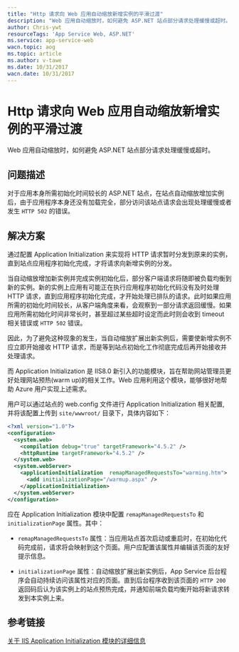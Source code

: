 ```yaml
---
title: "Http 请求向 Web 应用自动缩放新增实例的平滑过渡"
description: "Web 应用自动缩放时，如何避免 ASP.NET 站点部分请求处理缓慢或超时。"
author: Chris-ywt
resourceTags: 'App Service Web, ASP.NET'
ms.service: app-service-web
wacn.topic: aog
ms.topic: article
ms.author: v-tawe
ms.date: 10/31/2017
wacn.date: 10/31/2017
---
```

# Http 请求向 Web 应用自动缩放新增实例的平滑过渡

Web 应用自动缩放时，如何避免 ASP.NET 站点部分请求处理缓慢或超时。

## 问题描述

对于应用本身所需初始化时间较长的 ASP.NET 站点，在站点自动缩放增加实例后，由于应用程序本身还没有加载完全，部分访问该站点请求会出现处理缓慢或者发生 `HTTP 502` 的错误。

## 解决方案

通过配置 Application Initialization 来实现将 HTTP 请求暂时分发到原来的实例，直到站点应用程序初始化完成，才将请求向新增实例的分发。

当自动缩放增加新实例并完成实例初始化后，部分客户端请求将随即被负载均衡到新的实例。新的实例上应用有可能正在执行应用程序初始化代码没有及时处理 HTTP 请求，直到应用程序初始化完成，才开始处理已排队的请求。此时如果应用所需的初始化时间较长，从客户端角度来看，会观察到一部分请求返回缓慢。如果应用所需初始化时间非常长时，甚至超过某些超时设定而此时则会收到 timeout 相关错误或 `HTTP 502` 错误。

因此，为了避免这种现象的发生，当自动缩放扩展出新实例后，需要使新增实例不应立即开始接收 HTTP 请求，而是等到站点初始化工作彻底完成后再开始接收并处理请求。 

而 Application Initialization 是 IIS8.0 新引入的功能模块，旨在帮助网站管理员更好处理网站预热(warm up)的相关工作。Web 应用利用这个模块，能够很好地帮助 Azure 用户实现上述需求。

用户可以通过站点的 web.config 文件进行 Application Initialization 相关配置, 并将该配置上传到 `site/wwwroot/` 目录下，具体内容如下：

```XML
<?xml version="1.0"?>
<configuration>
  <system.web>
    <compilation debug="true" targetFramework="4.5.2" />
    <httpRuntime targetFramework="4.5.2" />
  </system.web>
  <system.webServer>
    <applicationInitialization  remapManagedRequestsTo="warming.htm">
      <add initializationPage="/warmup.aspx" />
    </applicationInitialization>
  </system.webServer>
</configuration>
```

应在 Application Initialization 模块中配置 `remapManagedRequestsTo` 和 `initializationPage` 属性。其中：

* `remapManagedRequestsTo` 属性：当应用站点首次启动或重启时，在初始化代码完成前，请求将会映射到这个页面。用户应配置该属性并编辑该页面的友好提示信息。

* `initializationPage` 属性：自动缩放扩展出新实例后，App Service 后台程序会自动持续访问该属性对应的页面。直到后台程序收到该页面的 `HTTP 200` 返回码后认为该实例上的站点预热完成，并通知前端负载均衡开始将新请求转发到本实例上来。

## 参考链接

[关于 IIS Application Initialization 模块的详细信息](https://docs.microsoft.com/zh-cn/iis/configuration/system.webServer/applicationInitialization/)